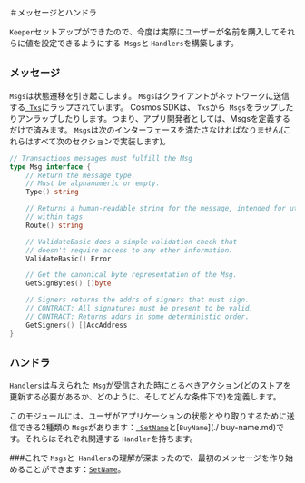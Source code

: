 ＃メッセージとハンドラ

`Keeper`セットアップができたので、今度は実際にユーザーが名前を購入してそれらに値を設定できるようにする` Msgs`と `Handlers`を構築します。

## `メッセージ`

`Msgs`は状態遷移を引き起こします。 `Msgs`はクライアントがネットワークに送信する[` Txs`](https://github.com/cosmos/cosmos-sdk/blob/develop/types/tx_msg.go#L34-L38)にラップされています。 Cosmos SDKは、 `Txs`から` Msgs`をラップしたりアンラップしたりします。つまり、アプリ開発者としては、Msgsを定義するだけで済みます。 `Msgs`は次のインターフェースを満たさなければなりません(これらはすべて次のセクションで実装します)。

```go
// Transactions messages must fulfill the Msg
type Msg interface {
	// Return the message type.
	// Must be alphanumeric or empty.
	Type() string

	// Returns a human-readable string for the message, intended for utilization
	// within tags
	Route() string

	// ValidateBasic does a simple validation check that
	// doesn't require access to any other information.
	ValidateBasic() Error

	// Get the canonical byte representation of the Msg.
	GetSignBytes() []byte

	// Signers returns the addrs of signers that must sign.
	// CONTRACT: All signatures must be present to be valid.
	// CONTRACT: Returns addrs in some deterministic order.
	GetSigners() []AccAddress
}
```

## `ハンドラ`

`Handlers`は与えられた` Msg`が受信された時にとるべきアクション(どのストアを更新する必要があるか、どのように、そしてどんな条件下で)を定義します。

このモジュールには、ユーザがアプリケーションの状態とやり取りするために送信できる2種類の `Msgs`があります：[` SetName`](set-name.md)と[`BuyName`](./ buy-name.md)です。それらはそれぞれ関連する `Handler`を持ちます。

###これで `Msgs`と` Handlers`の理解が深まったので、最初のメッセージを作り始めることができます：[`SetName`](set-name.md)。
